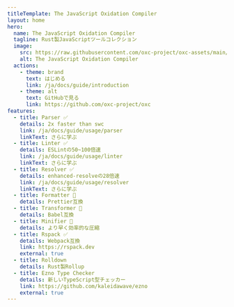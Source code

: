 ```yaml
---
titleTemplate: The JavaScript Oxidation Compiler
layout: home
hero:
  name: The JavaScript Oxidation Compiler
  tagline: Rust製JavaScriptツールコレクション
  image:
    src: https://raw.githubusercontent.com/oxc-project/oxc-assets/main/logo-round-min.png
    alt: The JavaScript Oxidation Compiler
  actions:
    - theme: brand
      text: はじめる
      link: /ja/docs/guide/introduction
    - theme: alt
      text: GitHubで見る
      link: https://github.com/oxc-project/oxc
features:
  - title: Parser ✅
    details: 2x faster than swc
    link: /ja/docs/guide/usage/parser
    linkText: さらに学ぶ
  - title: Linter ✅
    details: ESLintの50~100倍速
    link: /ja/docs/guide/usage/linter
    linkText: さらに学ぶ
  - title: Resolver ✅
    details: enhanced-resolveの28倍速
    link: /ja/docs/guide/usage/resolver
    linkText: さらに学ぶ
  - title: Formatter 🚧
    details: Prettier互換
  - title: Transformer 🚧
    details: Babel互換
  - title: Minifier 🚧
    details: より早く効率的な圧縮
  - title: Rspack ✅
    details: Webpack互換
    link: https://rspack.dev
    external: true
  - title: Rolldown
    details: Rust製Rollup
  - title: Ezno Type Checker
    details: 新しいTypeScript型チェッカー
    link: https://github.com/kaleidawave/ezno
    external: true
---
```

